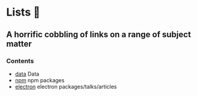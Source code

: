 # Lists 📜

## A horrific cobbling of links on a range of subject matter

### Contents

* [data](data) Data
* [npm](npm) npm packages
* [electron](electron) electron packages/talks/articles
